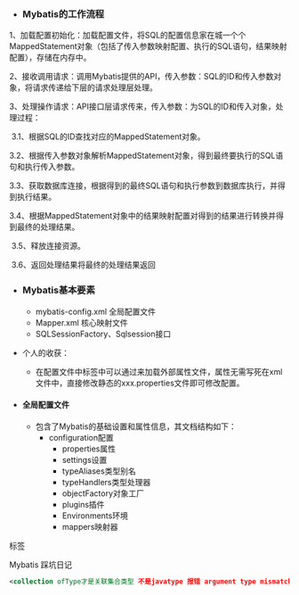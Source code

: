 - ### Mybatis的工作流程


1、加载配置初始化：加载配置文件，将SQL的配置信息家在城一个个MappedStatement对象（包括了传入参数映射配置、执行的SQL语句，结果映射配置），存储在内存中。

2、接收调用请求：调用Mybatis提供的API，传入参数：SQL的ID和传入参数对象，将请求传递给下层的请求处理层处理。

3、处理操作请求：API接口层请求传来，传入参数：为SQL的ID和传入对象，处理过程：

​	3.1、根据SQL的ID查找对应的MappedStatement对象。

​	3.2、根据传入参数对象解析MappedStatement对象，得到最终要执行的SQL语句和执行传入参数。

​	3.3、获取数据库连接，根据得到的最终SQL语句和执行参数到数据库执行，并得到执行结果。

​	3.4、根据MappedStatement对象中的结果映射配置对得到的结果进行转换并得到最终的处理结果。

​	3.5、释放连接资源。

​	3.6、返回处理结果将最终的处理结果返回

- ### Mybatis基本要素

  - mybatis-config.xml 全局配置文件
  - Mapper.xml 核心映射文件
  - SQLSessionFactory、Sqlsession接口

- 个人的收获：
  
  - 在配置文件中<configration>标签中可以通过<properties resource="xxx.properties">来加载外部属性文件，属性无需写死在xml文件中，直接修改静态的xxx.properties文件即可修改配置。



- #### 全局配置文件

  - 包含了Mybatis的基础设置和属性信息，其文档结构如下：
    - configuration配置
      - properties属性
      - settings设置
      - typeAliases类型别名
      - typeHandlers类型处理器
      - objectFactory对象工厂
      - plugins插件
      - Environments环境
      - mappers映射器







<bind>标签



Mybatis 踩坑日记

```xml
<collection ofType才是关联集合类型 不是javatype 报错 argument type mismatch></collection>

```

